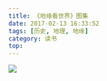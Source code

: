```yaml
---
title: 《地缘看世界》图集
date: 2017-02-13 16:33:52
tags: [历史, 地理, 地缘]
category: 读书
top:
---
```


<img src="https://wp81rq.dm2301.livefilestore.com/y3mPJS9EjTUvLLnE2gKplPntWA98fS_av32pPXoZNbTPqp1S0FbxEdHZYrDo0pGAZhNzhpUCmK273SwqW6V_8u8TwhyhnXVp7r5BGq4lu_UPy2Iv_bJAyyquCbhHZk-MJe0-Os9uW2JH_MsQbJ0OU2AiA5sPEoIrJ9a_JjvnQWeBMo?width=732&height=598&cropmode=none" align=center />


<!-- more -->
